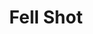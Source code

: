 ---
title: "Fell Shot"

feat:
  types: ["Psionic"]
  description: |
    You can strike your foe with a ranged weapon as if making a touch attack.
  prerequisite: |
    Dex 13, Point Blank Shot, Psionic Shot, base attack bonus +5.
  benefit: |
    To use this feat, you must expend your psionic focus. You can resolve your ranged attack as a ranged touch attack.

    You must decide whether or not to use this feat prior to making an attack. If your attack misses, you still expend your psionic focus.
---